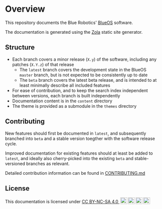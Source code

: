 # Overview

This repository documents the Blue Robotics' [BlueOS](https://blueos.cloud) software.

The documentation is generated using the [Zola](https://www.getzola.org/) static site generator.

## Structure

- Each branch covers a minor release (`X.y`) of the software, including any patches (`X.Y.z`) of that release
    - The `latest` branch covers the development state in the BlueOS `master` branch, but is not expected to be consistently up to date
    - The `beta` branch covers the latest beta release, and is intended to at least minimally describe all included features
- For ease of contribution, and to keep the search index independent between versions, each branch is built independently
- Documentation content is in the `content` directory
- The theme is provided as a submodule in the `themes` directory

## Contributing

New features should first be documented in `latest`, and subsequently branched into `beta` and a stable version toegther with the software release cycle.

Improved documentation for existing features should at least be added to `latest`, and ideally also cherry-picked into the existing `beta` and stable-versioned branches as relevant.

Detailed contribution information can be found in [CONTRIBUTING.md](CONTRIBUTING.md)

## License

This documentation is licensed under [CC BY-NC-SA 4.0 <img style="height:22px!important;margin-left:3px;vertical-align:text-bottom;" src="https://mirrors.creativecommons.org/presskit/icons/cc.svg?ref=chooser-v1" alt=""><img style="height:22px!important;margin-left:3px;vertical-align:text-bottom;" src="https://mirrors.creativecommons.org/presskit/icons/by.svg?ref=chooser-v1" alt="attribution"><img style="height:22px!important;margin-left:3px;vertical-align:text-bottom;" src="https://mirrors.creativecommons.org/presskit/icons/nc.svg?ref=chooser-v1" alt="non commercial"><img style="height:22px!important;margin-left:3px;vertical-align:text-bottom;" src="https://mirrors.creativecommons.org/presskit/icons/sa.svg?ref=chooser-v1" alt="share alike">](https://creativecommons.org/licenses/by-nc-sa/4.0/?ref=chooser-v1)
